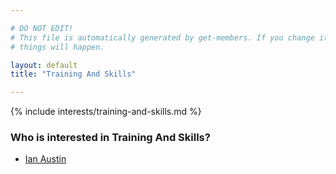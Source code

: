```yaml
---

# DO NOT EDIT!
# This file is automatically generated by get-members. If you change it, bad
# things will happen.

layout: default
title: "Training And Skills"

---
```


{% include interests/training-and-skills.md %}

### Who is interested in Training And Skills?


* [Ian Austin](../members/ian-austin.html)
